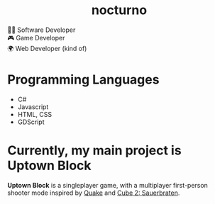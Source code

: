 <h1 align="center">nocturno</h1>

:man_technologist: Software Developer<br>
:video_game: Game Developer<br>
:earth_africa: Web Developer (kind of)<br>

# Programming Languages
* C#
* Javascript
* HTML, CSS
* GDScript

# Currently, my main project is Uptown Block
<strong>Uptown Block</strong> is a singleplayer game, with a multiplayer first-person shooter mode inspired by <a href="https://quake.bethesda.net/">Quake</a> and <a href="http://sauerbraten.org">Cube 2: Sauerbraten</a>.
